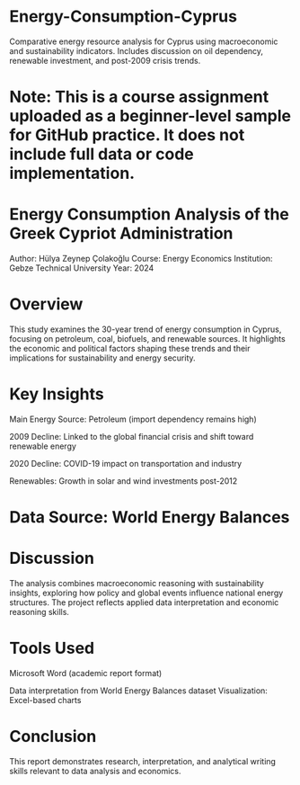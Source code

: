 # Energy-Consumption-Cyprus

Comparative energy resource analysis for Cyprus using macroeconomic and sustainability indicators.
Includes discussion on oil dependency, renewable investment, and post-2009 crisis trends.

# Note: This is a course assignment uploaded as a beginner-level sample for GitHub practice. It does not include full data or code implementation.

# Energy Consumption Analysis of the Greek Cypriot Administration

Author: Hülya Zeynep Çolakoğlu
Course: Energy Economics
Institution: Gebze Technical University
Year: 2024

# Overview

This study examines the 30-year trend of energy consumption in Cyprus, focusing on petroleum, coal, biofuels, and renewable sources.
It highlights the economic and political factors shaping these trends and their implications for sustainability and energy security.

# Key Insights

Main Energy Source: Petroleum (import dependency remains high)

2009 Decline: Linked to the global financial crisis and shift toward renewable energy

2020 Decline: COVID-19 impact on transportation and industry

Renewables: Growth in solar and wind investments post-2012

# Data Source: World Energy Balances

# Discussion

The analysis combines macroeconomic reasoning with sustainability insights, exploring how policy and global events influence national energy structures.
The project reflects applied data interpretation and economic reasoning skills.

# Tools Used

Microsoft Word (academic report format)

Data interpretation from World Energy Balances dataset
Visualization: Excel-based charts

# Conclusion

This report demonstrates research, interpretation, and analytical writing skills relevant to data analysis and economics.
